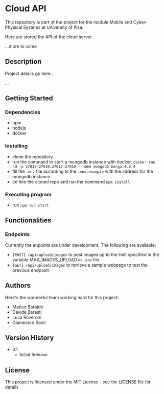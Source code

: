 # Cloud API

This repository is part of the project for the module Mobile and Cyber-Physical Systems at University of Pisa.

Here are stored the API of the cloud server

...more to come

## Description

Project details go here..

...

## Getting Started

### Dependencies

* npm 
* nodejs 
* docker

### Installing

* clone the repository
* run the command to start a mongodb instance with docker: ```docker run -d -p 27017-27019:27017-27019 --name mongodb mongo:4.0.4```
* fill the ```.env``` file according to the ```.env.example``` with the address for the mongodb instance
* cd into the cloned repo and run the command ```npm install```

### Executing program

* run ```npm run start```


## Functionalities
### Endpoints
Currently the enpoints are under development. The following are available:
* ```[POST] /api/upload/images``` to post images up to the limit specified in the variable MAX_IMAGES_UPLOAD in ```.env``` file
* ```[GET] /api/upload/images``` to retrieve a sample webpage to test the previous endpoint


## Authors

Here's the wonderful team working hard for this project:
* Matteo Baraldo
* Davide Barasti
* Luca Roveroni
* Gianmarco Santi

## Version History

* 0.1
    * Initial Release

## License

This project is licensed under the MIT License - see the LICENSE file for details
